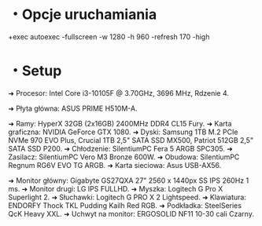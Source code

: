 # ・Opcje uruchamiania
+exec autoexec -fullscreen -w 1280 -h 960 -refresh 170 -high

# ・Setup
➜ Procesor: Intel Core i3-10105F @ 3.70GHz, 3696 MHz, Rdzenie 4.

➜ Płyta główna: ASUS PRIME H510M-A.

➜ Ramy: HyperX 32GB (2x16GB) 2400MHz DDR4 CL15 Fury.
➜ Karta graficzna: NVIDIA GeForce GTX 1080.
➜ Dyski: Samsung 1TB M.2 PCIe NVMe 970 EVO Plus,  Crucial 1TB 2,5" SATA SSD MX500,  Patriot 512GB 2,5" SATA SSD P200.
➜ Chłodzenie: SilentiumPC Fera 5 ARGB SPC305.
➜ Zasilacz: SilentiumPC Vero M3 Bronze 600W.
➜ Obudowa: SilentiumPC Regnum RG6V EVO TG ARGB.
➜ Karta sieciowa: Asus USB-AX56.

➜ Monitor główny: Gigabyte GS27QXA 27" 2560 x 1440px SS IPS 260Hz 1 ms.
➜ Monitor drugi: LG IPS FULLHD.
➜ Myszka: Logitech G Pro X Superlight 2.
➜ Słuchawki: Logitech G PRO X 2 Lightspeed.
➜ Klawiatura: ENDORFY Thock TKL Pudding Kailh Red RGB.
➜ Podkładka: SteelSeries QcK Heavy XXL.
➜ Uchwyt na monitor: ERGOSOLID NF11 10-30 cali Czarny.
